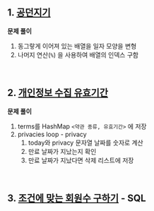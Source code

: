 ## 1. [공던지기](https://school.programmers.co.kr/learn/courses/30/lessons/120843)

**문제 풀이**
1. 동그랗게 이어져 있는 배열을 일자 모양을 변형
2. 나머지 연산(`%`) 을 사용하여 배열의 인덱스 구함

<br>

## 2. [개인정보 수집 유효기간](https://school.programmers.co.kr/learn/courses/30/lessons/150370)

**문제 풀이**
1. terms를 HashMap `<약관 종류, 유효기간>` 에 저장 
2. privacies loop - privacy
   1. today와 privacy 문자열 날짜를 숫자로 계산
   2. 만료 날짜가 지났는지 확인
   3. 만료 날짜가 지났다면 삭제 리스트에 저장 

<br>

## 3. [조건에 맞는 회원수 구하기](https://school.programmers.co.kr/learn/courses/30/lessons/131535) - SQL